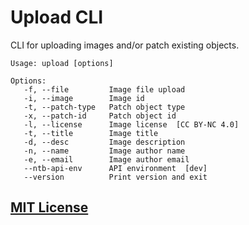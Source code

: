 # Upload CLI

CLI for uploading images and/or patch existing objects.

```
Usage: upload [options]

Options:
   -f, --file         Image file upload
   -i, --image        Image id
   -t, --patch-type   Patch object type
   -x, --patch-id     Patch object id
   -l, --license      Image license  [CC BY-NC 4.0]
   -t, --title        Image title
   -d, --desc         Image description
   -n, --name         Image author name
   -e, --email        Image author email
   --ntb-api-env      API environment  [dev]
   --version          Print version and exit
```

## [MIT License](https://github.com/Turistforeningen/upload/blob/master/LICENSE)
